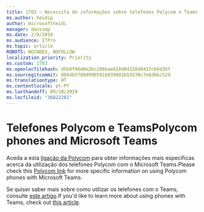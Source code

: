```yaml
---
title: 1703 – Necessita de informações sobre telefones Polycom e Teams
ms.author: heidip
author: microsoftheidi
manager: dansimp
ms.date: 2/8/2019
ms.audience: ITPro
ms.topic: article
ROBOTS: NOINDEX, NOFOLLOW
localization_priority: Priority
ms.custom: 1703
ms.openlocfilehash: d5b8f96d0e2bc206bae818d84158d0432c66d3bf
ms.sourcegitcommit: 8864b5789d9905916039081b53530c7e6d8bc529
ms.translationtype: HT
ms.contentlocale: pt-PT
ms.lasthandoff: 09/10/2019
ms.locfileid: "36822281"
---
```

# <a name="polycom-phones-and-microsoft-teams"></a><span data-ttu-id="8d596-102">Telefones Polycom e Teams</span><span class="sxs-lookup"><span data-stu-id="8d596-102">Polycom phones and Microsoft Teams</span></span>

<span data-ttu-id="8d596-103">Aceda a esta [ligação da Polycom](https://aka.ms/polycom-phones) para obter informações mais específicas acerca da utilização dos telefones Polycom com o Microsoft Teams.</span><span class="sxs-lookup"><span data-stu-id="8d596-103">Please check this [Polycom link](https://aka.ms/polycom-phones) for more specific information on using Polycom phones with Microsoft Teams.</span></span>

<span data-ttu-id="8d596-104">Se quiser saber mais sobre como utilizar os telefones com o Teams, consulte [este artigo](https://docs.microsoft.com/microsoftteams/phones-for-teams).</span><span class="sxs-lookup"><span data-stu-id="8d596-104">If you'd like to learn more about using phones with Teams, check out [this article](https://docs.microsoft.com/microsoftteams/phones-for-teams).</span></span>
